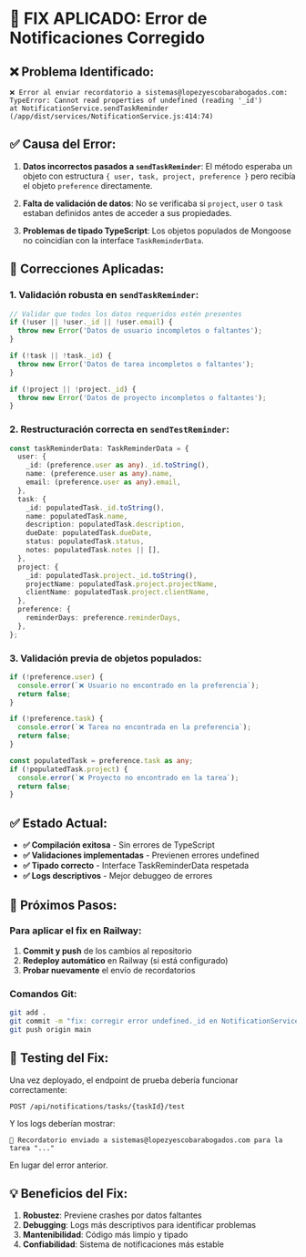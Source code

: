 # 🔧 FIX APLICADO: Error de Notificaciones Corregido

## ❌ Problema Identificado:
```
❌ Error al enviar recordatorio a sistemas@lopezyescobarabogados.com: 
TypeError: Cannot read properties of undefined (reading '_id')
at NotificationService.sendTaskReminder (/app/dist/services/NotificationService.js:414:74)
```

## ✅ Causa del Error:
1. **Datos incorrectos pasados a `sendTaskReminder`**: El método esperaba un objeto con estructura `{ user, task, project, preference }` pero recibía el objeto `preference` directamente.

2. **Falta de validación de datos**: No se verificaba si `project`, `user` o `task` estaban definidos antes de acceder a sus propiedades.

3. **Problemas de tipado TypeScript**: Los objetos populados de Mongoose no coincidían con la interface `TaskReminderData`.

## 🔧 Correcciones Aplicadas:

### 1. **Validación robusta en `sendTaskReminder`**:
```typescript
// Validar que todos los datos requeridos estén presentes
if (!user || !user._id || !user.email) {
  throw new Error('Datos de usuario incompletos o faltantes');
}

if (!task || !task._id) {
  throw new Error('Datos de tarea incompletos o faltantes');
}

if (!project || !project._id) {
  throw new Error('Datos de proyecto incompletos o faltantes');
}
```

### 2. **Restructuración correcta en `sendTestReminder`**:
```typescript
const taskReminderData: TaskReminderData = {
  user: {
    _id: (preference.user as any)._id.toString(),
    name: (preference.user as any).name,
    email: (preference.user as any).email,
  },
  task: {
    _id: populatedTask._id.toString(),
    name: populatedTask.name,
    description: populatedTask.description,
    dueDate: populatedTask.dueDate,
    status: populatedTask.status,
    notes: populatedTask.notes || [],
  },
  project: {
    _id: populatedTask.project._id.toString(),
    projectName: populatedTask.project.projectName,
    clientName: populatedTask.project.clientName,
  },
  preference: {
    reminderDays: preference.reminderDays,
  },
};
```

### 3. **Validación previa de objetos populados**:
```typescript
if (!preference.user) {
  console.error(`❌ Usuario no encontrado en la preferencia`);
  return false;
}

if (!preference.task) {
  console.error(`❌ Tarea no encontrada en la preferencia`);
  return false;
}

const populatedTask = preference.task as any;
if (!populatedTask.project) {
  console.error(`❌ Proyecto no encontrado en la tarea`);
  return false;
}
```

## ✅ Estado Actual:
- **✅ Compilación exitosa** - Sin errores de TypeScript
- **✅ Validaciones implementadas** - Previenen errores undefined
- **✅ Tipado correcto** - Interface TaskReminderData respetada
- **✅ Logs descriptivos** - Mejor debuggeo de errores

## 🚀 Próximos Pasos:

### Para aplicar el fix en Railway:
1. **Commit y push** de los cambios al repositorio
2. **Redeploy automático** en Railway (si está configurado)
3. **Probar nuevamente** el envío de recordatorios

### Comandos Git:
```bash
git add .
git commit -m "fix: corregir error undefined._id en NotificationService"
git push origin main
```

## 🧪 Testing del Fix:
Una vez deployado, el endpoint de prueba debería funcionar correctamente:
```
POST /api/notifications/tasks/{taskId}/test
```

Y los logs deberían mostrar:
```
📧 Recordatorio enviado a sistemas@lopezyescobarabogados.com para la tarea "..."
```

En lugar del error anterior.

## 💡 Beneficios del Fix:
1. **Robustez**: Previene crashes por datos faltantes
2. **Debugging**: Logs más descriptivos para identificar problemas
3. **Mantenibilidad**: Código más limpio y tipado
4. **Confiabilidad**: Sistema de notificaciones más estable
